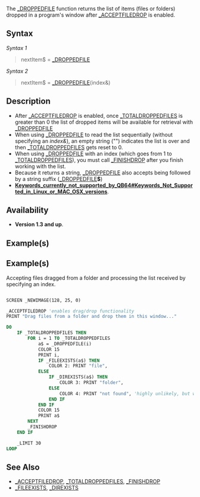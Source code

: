The [_DROPPEDFILE](_DROPPEDFILE) function returns the list of items (files or folders) dropped in a program's window after [_ACCEPTFILEDROP](_ACCEPTFILEDROP) is enabled.


## Syntax

*Syntax 1*
>  nextItem$ = [_DROPPEDFILE](_DROPPEDFILE)

*Syntax 2*
>  nextItem$ = [_DROPPEDFILE](_DROPPEDFILE)(index&)

## Description

* After [_ACCEPTFILEDROP](_ACCEPTFILEDROP) is enabled, once [_TOTALDROPPEDFILES](_TOTALDROPPEDFILES) is greater than 0 the list of dropped items will be available for retrieval with [_DROPPEDFILE](_DROPPEDFILE)
* When using [_DROPPEDFILE](_DROPPEDFILE) to read the list sequentially (without specifying an *index&*), an empty string ("") indicates the list is over and then [_TOTALDROPPEDFILES](_TOTALDROPPEDFILES) gets reset to 0.
* When using [_DROPPEDFILE](_DROPPEDFILE) with an index (which goes from 1 to [_TOTALDROPPEDFILES](_TOTALDROPPEDFILES)), you must call [_FINISHDROP](_FINISHDROP) after you finish working with the list.
* Because it returns a string, [_DROPPEDFILE](_DROPPEDFILE) also accepts being followed by a string suffix ([_DROPPEDFILE](_DROPPEDFILE)**$**)
* **[Keywords_currently_not_supported_by_QB64#Keywords_Not_Supported_in_Linux_or_MAC_OSX_versions](Keywords_currently_not_supported_by_QB64#Keywords_Not_Supported_in_Linux_or_MAC_OSX_versions)**.


## Availability

* **Version 1.3 and up**.


## Example(s)

## Example(s)
 Accepting files dragged from a folder and processing the list received by specifying an index. 

```vb

SCREEN _NEWIMAGE(128, 25, 0)

_ACCEPTFILEDROP 'enables drag/drop functionality
PRINT "Drag files from a folder and drop them in this window..."

DO
    IF _TOTALDROPPEDFILES THEN
        FOR i = 1 TO _TOTALDROPPEDFILES
            a$ = _DROPPEDFILE(i)
            COLOR 15
            PRINT i,
            IF _FILEEXISTS(a$) THEN
                COLOR 2: PRINT "file",
            ELSE
                IF _DIREXISTS(a$) THEN
                    COLOR 3: PRINT "folder",
                ELSE
                    COLOR 4: PRINT "not found", 'highly unlikely, but who knows?
                END IF
            END IF
            COLOR 15
            PRINT a$
        NEXT
        _FINISHDROP
    END IF

    _LIMIT 30
LOOP

```


## See Also

* [_ACCEPTFILEDROP](_ACCEPTFILEDROP), [_TOTALDROPPEDFILES](_TOTALDROPPEDFILES), [_FINISHDROP](_FINISHDROP)
* [_FILEEXISTS](_FILEEXISTS), [_DIREXISTS](_DIREXISTS)




